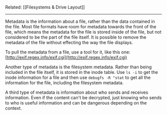 Related: [[Filesystems & Drive Layout]]

----
Metadata is the information about a file, rather than the data contained in the file. Most file formats have room for metadata towards the front of the file, which means the metadata for the file is stored inside of the file, but not considered to be the part of the file itself. It is possible to remove the metadata of the file without effecting the way the file displays.

To pull the metadata from a file, use a tool for it, like this one: [http://exif.regex.info/exif.cgi](http://exif.regex.info/exif.cgi)

Another type of metadata is the filesystem metadata. Rather than being included in the file itself, it is stored in the inode table. Use `ls -i` to get the inode information for a file and then use `debugfs -R "stat` to get all the information for the file, including the filesystem metadata.

A third type of metadata is information about who sends and receives information. Even if the content can't be decrypted, just knowing who sends to who is useful information and can be dangerous depending on the context.